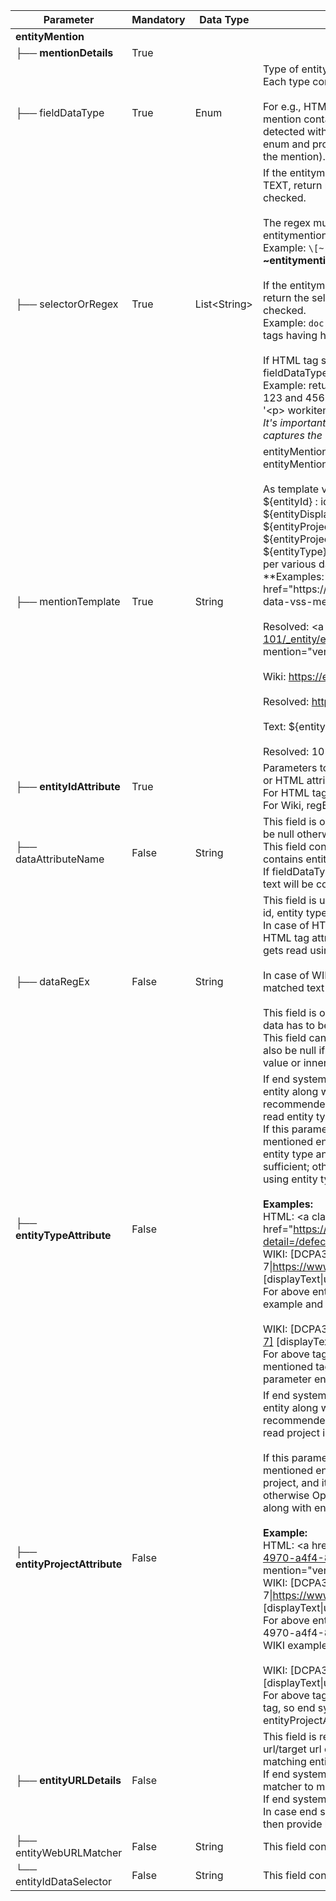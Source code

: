 | Parameter | Mandatory | Data Type | Description |
|------------|------------|------------|--------------|
| **entityMention** |  |  |  |
| ├── **mentionDetails** | True |  |  |
| ├── fieldDataType | True | Enum | Type of entitymention detection system for field or comment. Each type correlates with a data type of field or comment. <br><br> For e.g., HTML, WIKI, MARKDOWN, TEXT, HTML_REGEX (If mention containing field is HTML type and all mention are not detected with html selector, instead provide HTML_REGEX enum and provide a regex in selectorOrRegex that can detect the mention). |
| ├── selectorOrRegex | True | List&lt;String&gt; | If the entitymention detection system used is of type WIKI or TEXT, return regex for which entity mention needs to be checked. <br><br> The regex must have only 1 group, corresponding to the entitymention's value as per fieldDataType. <br> Example: `\[~([a-z0-9.]+)\]` regex would search for all **~entitymention** tags. <br><br> If the entitymention detection system used is of type HTML, return the selector for which entity mention needs to be checked. <br> Example: `doc.select("a[href]")` would search for all anchor tags having href attribute. <br><br> If HTML tag selector didn't work, use HTML_REGEX as fieldDataType and return regex to search entitymention. <br> Example: return `"workitem\s(\d+)"` for searching entity with id 123 and 456 from data such as: <br> '&lt;p&gt; workitem 123 depends on workitem 456&lt;/p&gt;' <br> *It's important that regex has only 1 group and that one group captures the entity id of the mention.* |
| ├── mentionTemplate | True | String | entityMention template that will be used to create an entityMention tag for the target system. <br><br> As template variables, following variables can be used: <br> ${entityId} : id of the entity <br> ${entityDisplayId} : display id of the entity <br> ${entityProject} : project name of the mention scope <br> ${entityProjectId} : project id of the mention scope <br> ${entityType} : entity type of the mention scope <br><br> As per various data types, mention templates can vary. <br><br> **Examples:** <br><br> HTML: &lt;a href="https://example.com/${projectId}/_entity/edit/${entityId}" data-vss-mention="version:1.0"&gt;#${entityDisplayId}&lt;/a&gt; <br><br> Resolved: &lt;a href="https://example.com/Prj-101/_entity/edit/101" data-vss-mention="version:1.0"&gt;#Bug-101&lt;/a&gt; <br><br> Wiki: https://example.com/browse/${entityId}\|smart-link <br><br> Resolved: https://example.com/browse/DCPA3-7\|smart-link <br><br> Text: ${entityId} &lt;${entityDisplayId}&gt; <br><br> Resolved: 101 &lt;Bug-101&gt; |
| ├── **entityIdAttribute** | True |  | Parameters to specify the entity id to be read from text, regex, or HTML attribute name. <br> For HTML tag element, attribute name is required. <br> For Wiki, regEx is required. |
| ├── dataAttributeName | False | String | This field is only required when fieldDataType is HTML. It can be null otherwise. <br> This field contains name of the HTML tag attribute which contains entity field value. <br> If fieldDataType is HTML and this field is null, HTML tag's inner text will be considered to have entity field value. |
| ├── dataRegEx | False | String | This field is used to extract the entity information such as entity id, entity type, project id or project name from the text. <br> In case of HTML, this is used to extract entity information out of HTML tag attribute or inner text of the HTML tag. The HTML tag gets read using the selector provided in selectorOrRegex. <br><br> In case of WIKI, this is used to extract entity information out of matched text using the selector provided in selectorOrRegex. <br><br> This field is only required when fieldDataType is HTML and Id data has to be extracted from HTML tag attribute or inner text. This field can be null when fieldDataType is not HTML. It can also be null if one of the id field value is exact HTML attribute value or inner text. |
| ├── **entityTypeAttribute** | False |  | If end system provides entity type corresponding to mentioned entity along with the mentioned entity id, then it is recommended to provide the meta information to extract or read entity type information from mentioned tag. <br> If this parameter is not given then OpsHub will search mentioned entity using mentioned id parameter without the entity type and it would be considered that entity id is sufficient; otherwise OpsHub will search mentioned entity using entity type along with id. <br><br> **Examples:** <br> HTML: &lt;a class="cke-link-popover-active" href="https://www.example.com/#/23468038167ud/defects?detail=/defect/669232438245"&gt;Entity101&lt;/a&gt; <br> WIKI: [DCPA3-7\|https://www.example.com/browse/DEFECT/DCPA3-7] [displayText\|url] <br> For above entity mentioned tag the text 'defect' in HTML example and 'DEFECT' in Wiki example is entity type. <br><br> WIKI: [DCPA3-7\|https://opshub.atlassian.net/browse/DCPA3-7] [displayText\|url] <br> For above tag: entity type does not exist as part of the mentioned tag, so end system does not require to provide this parameter entityTypeAttribute. |
| ├── **entityProjectAttribute** | False |  | If end system provides project corresponding to mentioned entity along with the mentioned entity id, then it is recommended to provide the meta information to extract or read project information from mentioned tag. <br><br> If this parameter is not given then OpsHub will search mentioned entity using mentioned id parameter without the project, and it would be considered that entity id is sufficient; otherwise OpsHub will search mentioned entity using project along with entity id. <br><br> **Example:** <br> HTML: &lt;a href="https://www.example.com/40723eb0-0857-4970-a4f4-8cf657085847/_entity/edit/101" data-vss-mention="version:1.0"&gt;#Bug-101&lt;/a&gt; <br> WIKI: [DCPA3-7\|https://www.example.com/browse/TESTP/DCPA3-7] [displayText\|url] <br> For above entity mentioned tag the text '40723eb0-0857-4970-a4f4-8cf657085847' in HTML example and 'TESTP' in WIKI example is project of mentioned entity. <br><br> WIKI: [DCPA3-7\|https://www.example.com/browse/DCPA3-7] [displayText\|url] <br> For above tag: project does not exist as part of the mentioned tag, so end system does not require to provide this parameter entityProjectAttribute. |
| ├── **entityURLDetails** | False |  | This field is required to support reverse sync for source url/target url option. Provide the matcher or selector for the matching entity url of the end system. <br> If end system supports mention in HTML, then provide jsoup matcher to match url within href. <br> If end system supports Wiki, then provide regex to match url. <br> In case end system supports mention in both types of fields, then provide list of entity url details to mention meta data. |
| ├── entityWebURLMatcher | False | String | This field contains regex or selector to match entity web url. |
| └── entityIdDataSelector | False | String | This field contains regex to read the entity id from web url. |
